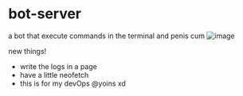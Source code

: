 # bot-server
a bot that execute commands in the terminal
and penis cum 
![image](https://user-images.githubusercontent.com/74076866/113467376-9f6c6200-9410-11eb-89b4-a0640a79e723.png)

new things!
- write the logs in a page
- have a little neofetch
- this is for my devOps @yoins xd
